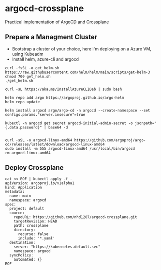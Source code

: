 # argocd-crossplane
Practical implementation of ArgoCD and Crossplane


## Prepare a **Managment Cluster**
- Bootstrap a cluster of your choice, here I'm deploying on a Azure VM, using Kubeadm
- Install helm, azure-cli and argocd

```
curl -fsSL -o get_helm.sh https://raw.githubusercontent.com/helm/helm/main/scripts/get-helm-3
chmod 700 get_helm.sh
./get_helm.sh

curl -sL https://aka.ms/InstallAzureCLIDeb | sudo bash

helm repo add argo https://argoproj.github.io/argo-helm
helm repo update

helm install argocd argo/argo-cd -n argocd --create-namespace --set configs.params."server.insecure"=true

kubectl -n argocd get secret argocd-initial-admin-secret -o jsonpath="{.data.password}" | base64 -d


curl -sSL -o argocd-linux-amd64 https://github.com/argoproj/argo-cd/releases/latest/download/argocd-linux-amd64
sudo install -m 555 argocd-linux-amd64 /usr/local/bin/argocd
rm argocd-linux-amd64

```

## Deploy Crossplane

```
cat << EOF | kubectl apply -f - 
apiVersion: argoproj.io/v1alpha1
kind: Application
metadata:
  name: main
  namespace: argocd
spec:
  project: default
  source:
    repoURL: https://github.com/nhd1207/argocd-crossplane.git
    targetRevision: HEAD
    path: crossplane
    directory:
      recurse: false
      include: '*.yaml'
  destination:
    server: "https://kubernetes.default.svc"
    namespace: argocd
  syncPolicy:
    automated: {}
EOF
```